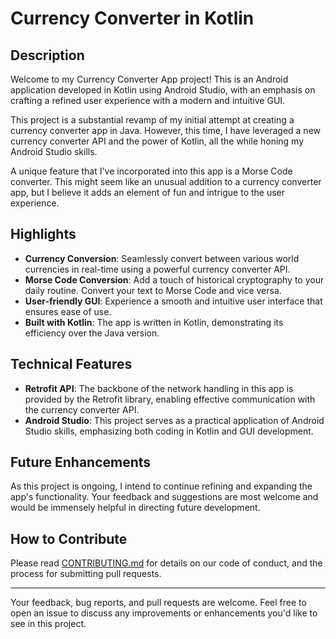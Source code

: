 # Currency Converter in Kotlin

## Description

Welcome to my Currency Converter App project! This is an Android application developed in Kotlin using Android Studio, with an emphasis on crafting a refined user experience with a modern and intuitive GUI. 

This project is a substantial revamp of my initial attempt at creating a currency converter app in Java. However, this time, I have leveraged a new currency converter API and the power of Kotlin, all the while honing my Android Studio skills.

A unique feature that I've incorporated into this app is a Morse Code converter. This might seem like an unusual addition to a currency converter app, but I believe it adds an element of fun and intrigue to the user experience.

## Highlights 

- **Currency Conversion**: Seamlessly convert between various world currencies in real-time using a powerful currency converter API. 
- **Morse Code Conversion**: Add a touch of historical cryptography to your daily routine. Convert your text to Morse Code and vice versa.
- **User-friendly GUI**: Experience a smooth and intuitive user interface that ensures ease of use.
- **Built with Kotlin**: The app is written in Kotlin, demonstrating its efficiency over the Java version.

## Technical Features

- **Retrofit API**: The backbone of the network handling in this app is provided by the Retrofit library, enabling effective communication with the currency converter API.
- **Android Studio**: This project serves as a practical application of Android Studio skills, emphasizing both coding in Kotlin and GUI development.

## Future Enhancements

As this project is ongoing, I intend to continue refining and expanding the app's functionality. Your feedback and suggestions are most welcome and would be immensely helpful in directing future development.

## How to Contribute

Please read [CONTRIBUTING.md](CONTRIBUTING.md) for details on our code of conduct, and the process for submitting pull requests.

---

Your feedback, bug reports, and pull requests are welcome. Feel free to open an issue to discuss any improvements or enhancements you'd like to see in this project.
 

